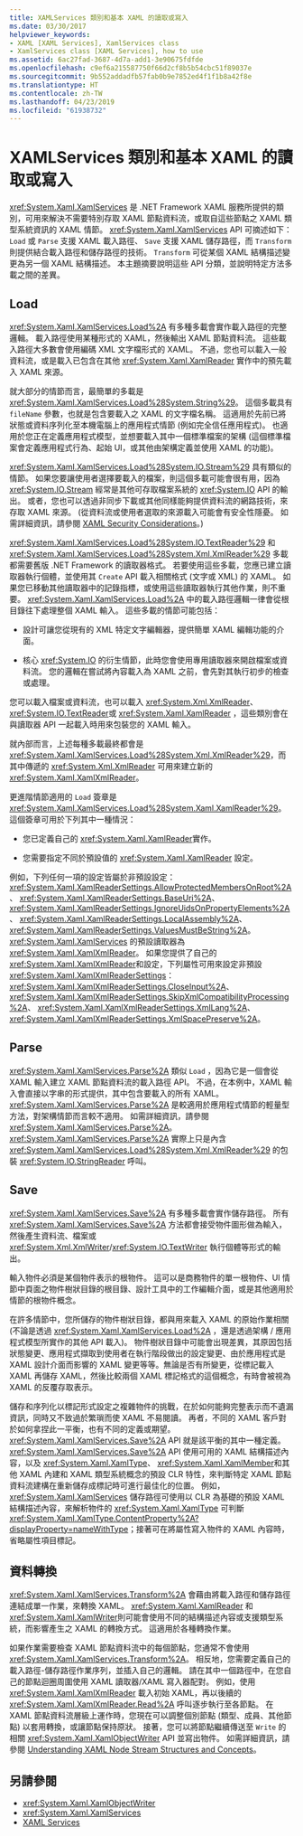 ```yaml
---
title: XAMLServices 類別和基本 XAML 的讀取或寫入
ms.date: 03/30/2017
helpviewer_keywords:
- XAML [XAML Services], XamlServices class
- XamlServices class [XAML Services], how to use
ms.assetid: 6ac27fad-3687-4d7a-add1-3e90675fdfde
ms.openlocfilehash: c9ef6a215587750f66d2cf8b5b54cbc51f89037e
ms.sourcegitcommit: 9b552addadfb57fab0b9e7852ed4f1f1b8a42f8e
ms.translationtype: HT
ms.contentlocale: zh-TW
ms.lasthandoff: 04/23/2019
ms.locfileid: "61938732"
---
```

# <a name="xamlservices-class-and-basic-xaml-reading-or-writing"></a>XAMLServices 類別和基本 XAML 的讀取或寫入
<xref:System.Xaml.XamlServices> 是 .NET Framework XAML 服務所提供的類別，可用來解決不需要特別存取 XAML 節點資料流，或取自這些節點之 XAML 類型系統資訊的 XAML 情節。 <xref:System.Xaml.XamlServices> API 可摘述如下： `Load` 或 `Parse` 支援 XAML 載入路徑、 `Save` 支援 XAML 儲存路徑，而 `Transform` 則提供結合載入路徑和儲存路徑的技術。 `Transform` 可從某個 XAML 結構描述變更為另一個 XAML 結構描述。 本主題摘要說明這些 API 分類，並說明特定方法多載之間的差異。  
  
<a name="load"></a>   
## <a name="load"></a>Load  
 <xref:System.Xaml.XamlServices.Load%2A> 有多種多載會實作載入路徑的完整邏輯。 載入路徑使用某種形式的 XAML，然後輸出 XAML 節點資料流。 這些載入路徑大多數會使用編碼 XML 文字檔形式的 XAML。 不過，您也可以載入一般資料流，或是載入已包含在其他 <xref:System.Xaml.XamlReader> 實作中的預先載入 XAML 來源。  
  
 就大部分的情節而言，最簡單的多載是 <xref:System.Xaml.XamlServices.Load%28System.String%29>。 這個多載具有 `fileName` 參數，也就是包含要載入之 XAML 的文字檔名稱。 這適用於先前已將狀態或資料序列化至本機電腦上的應用程式情節 (例如完全信任應用程式)。 也適用於您正在定義應用程式模型，並想要載入其中一個標準檔案的架構 (這個標準檔案會定義應用程式行為、起始 UI，或其他由架構定義並使用 XAML 的功能)。  
  
 <xref:System.Xaml.XamlServices.Load%28System.IO.Stream%29> 具有類似的情節。 如果您要讓使用者選擇要載入的檔案，則這個多載可能會很有用，因為 <xref:System.IO.Stream> 經常是其他可存取檔案系統的 <xref:System.IO> API 的輸出。 或者，您也可以透過非同步下載或其他同樣能夠提供資料流的網路技術，來存取 XAML 來源。 (從資料流或使用者選取的來源載入可能會有安全性隱憂。 如需詳細資訊，請參閱 [XAML Security Considerations](xaml-security-considerations.md)。)  
  
 <xref:System.Xaml.XamlServices.Load%28System.IO.TextReader%29> 和 <xref:System.Xaml.XamlServices.Load%28System.Xml.XmlReader%29> 多載都需要舊版 .NET Framework 的讀取器格式。 若要使用這些多載，您應已建立讀取器執行個體，並使用其 `Create` API 載入相關格式 (文字或 XML) 的 XAML。 如果您已移動其他讀取器中的記錄指標，或使用這些讀取器執行其他作業，則不重要。 <xref:System.Xaml.XamlServices.Load%2A> 中的載入路徑邏輯一律會從根目錄往下處理整個 XAML 輸入。 這些多載的情節可能包括：  
  
- 設計可讓您從現有的 XML 特定文字編輯器，提供簡單 XAML 編輯功能的介面。  
  
- 核心 <xref:System.IO> 的衍生情節，此時您會使用專用讀取器來開啟檔案或資料流。 您的邏輯在嘗試將內容載入為 XAML 之前，會先對其執行初步的檢查或處理。  
  
 您可以載入檔案或資料流，也可以載入 <xref:System.Xml.XmlReader>、 <xref:System.IO.TextReader>或 <xref:System.Xaml.XamlReader> ，這些類別會在與讀取器 API 一起載入時用來包裝您的 XAML 輸入。  
  
 就內部而言，上述每種多載最終都會是 <xref:System.Xaml.XamlServices.Load%28System.Xml.XmlReader%29>，而其中傳遞的 <xref:System.Xml.XmlReader> 可用來建立新的 <xref:System.Xaml.XamlXmlReader>。  
  
 更進階情節適用的 `Load` 簽章是 <xref:System.Xaml.XamlServices.Load%28System.Xaml.XamlReader%29>。 這個簽章可用於下列其中一種情況：  
  
- 您已定義自己的 <xref:System.Xaml.XamlReader>實作。  
  
- 您需要指定不同於預設值的 <xref:System.Xaml.XamlReader> 設定。  
  
 例如，下列任何一項的設定皆屬於非預設設定： <xref:System.Xaml.XamlReaderSettings.AllowProtectedMembersOnRoot%2A>、 <xref:System.Xaml.XamlReaderSettings.BaseUri%2A>、 <xref:System.Xaml.XamlReaderSettings.IgnoreUidsOnPropertyElements%2A>、 <xref:System.Xaml.XamlReaderSettings.LocalAssembly%2A>、 <xref:System.Xaml.XamlReaderSettings.ValuesMustBeString%2A>。 <xref:System.Xaml.XamlServices> 的預設讀取器為 <xref:System.Xaml.XamlXmlReader>。 如果您提供了自己的 <xref:System.Xaml.XamlXmlReader>和設定，下列屬性可用來設定非預設 <xref:System.Xaml.XamlXmlReaderSettings>： <xref:System.Xaml.XamlXmlReaderSettings.CloseInput%2A>、 <xref:System.Xaml.XamlXmlReaderSettings.SkipXmlCompatibilityProcessing%2A>、 <xref:System.Xaml.XamlXmlReaderSettings.XmlLang%2A>、 <xref:System.Xaml.XamlXmlReaderSettings.XmlSpacePreserve%2A>。  
  
<a name="parse"></a>   
## <a name="parse"></a>Parse  
 <xref:System.Xaml.XamlServices.Parse%2A> 類似 `Load` ，因為它是一個會從 XAML 輸入建立 XAML 節點資料流的載入路徑 API。 不過，在本例中，XAML 輸入會直接以字串的形式提供，其中包含要載入的所有 XAML。 <xref:System.Xaml.XamlServices.Parse%2A> 是較適用於應用程式情節的輕量型方法，對架構情節而言較不適用。 如需詳細資訊，請參閱 <xref:System.Xaml.XamlServices.Parse%2A>。 <xref:System.Xaml.XamlServices.Parse%2A> 實際上只是內含 <xref:System.Xaml.XamlServices.Load%28System.Xml.XmlReader%29> 的包裝 <xref:System.IO.StringReader> 呼叫。  
  
<a name="save"></a>   
## <a name="save"></a>Save  
 <xref:System.Xaml.XamlServices.Save%2A> 有多種多載會實作儲存路徑。 所有 <xref:System.Xaml.XamlServices.Save%2A> 方法都會接受物件圖形做為輸入，然後產生資料流、檔案或 <xref:System.Xml.XmlWriter>/<xref:System.IO.TextWriter> 執行個體等形式的輸出。  
  
 輸入物件必須是某個物件表示的根物件。 這可以是商務物件的單一根物件、UI 情節中頁面之物件樹狀目錄的根目錄、設計工具中的工作編輯介面，或是其他適用於情節的根物件概念。  
  
 在許多情節中，您所儲存的物件樹狀目錄，都與用來載入 XAML 的原始作業相關 (不論是透過 <xref:System.Xaml.XamlServices.Load%2A> ，還是透過架構 / 應用程式模型所實作的其他 API 載入)。 物件樹狀目錄中可能會出現差異，其原因包括狀態變更、應用程式擷取到使用者在執行階段做出的設定變更、由於應用程式是 XAML 設計介面而影響的 XAML 變更等等。無論是否有所變更，從標記載入 XAML 再儲存 XAML，然後比較兩個 XAML 標記格式的這個概念，有時會被視為 XAML 的反覆存取表示。  
  
 儲存和序列化以標記形式設定之複雜物件的挑戰，在於如何能夠完整表示而不遺漏資訊，同時又不致過於繁瑣而使 XAML 不易閱讀。 再者，不同的 XAML 客戶對於如何拿捏此一平衡，也有不同的定義或期望。 <xref:System.Xaml.XamlServices.Save%2A> API 就是該平衡的其中一種定義。 <xref:System.Xaml.XamlServices.Save%2A> API 使用可用的 XAML 結構描述內容，以及 <xref:System.Xaml.XamlType>、 <xref:System.Xaml.XamlMember>和其他 XAML 內建和 XAML 類型系統概念的預設 CLR 特性，來判斷特定 XAML 節點資料流建構在重新儲存成標記時可進行最佳化的位置。 例如， <xref:System.Xaml.XamlServices> 儲存路徑可使用以 CLR 為基礎的預設 XAML 結構描述內容，來解析物件的 <xref:System.Xaml.XamlType> 可判斷 <xref:System.Xaml.XamlType.ContentProperty%2A?displayProperty=nameWithType>；接著可在將屬性寫入物件的 XAML 內容時，省略屬性項目標記。  
  
<a name="transform"></a>   
## <a name="transform"></a>資料轉換  
 <xref:System.Xaml.XamlServices.Transform%2A> 會藉由將載入路徑和儲存路徑連結成單一作業，來轉換 XAML。 <xref:System.Xaml.XamlReader> 和 <xref:System.Xaml.XamlWriter>則可能會使用不同的結構描述內容或支援類型系統，而影響產生之 XAML 的轉換方式。 這適用於各種轉換作業。  
  
 如果作業需要檢查 XAML 節點資料流中的每個節點，您通常不會使用 <xref:System.Xaml.XamlServices.Transform%2A>。 相反地，您需要定義自己的載入路徑-儲存路徑作業序列，並插入自己的邏輯。 請在其中一個路徑中，在您自己的節點迴圈周圍使用 XAML 讀取器/XAML 寫入器配對。 例如，使用 <xref:System.Xaml.XamlXmlReader> 載入初始 XAML，再以後續的 <xref:System.Xaml.XamlXmlReader.Read%2A> 呼叫逐步執行至各節點。 在 XAML 節點資料流層級上運作時，您現在可以調整個別節點 (類型、成員、其他節點) 以套用轉換，或讓節點保持原狀。 接著，您可以將節點繼續傳送至 `Write` 的相關 <xref:System.Xaml.XamlObjectWriter> API 並寫出物件。 如需詳細資訊，請參閱 [Understanding XAML Node Stream Structures and Concepts](understanding-xaml-node-stream-structures-and-concepts.md)。  
  
## <a name="see-also"></a>另請參閱

- <xref:System.Xaml.XamlObjectWriter>
- <xref:System.Xaml.XamlServices>
- [XAML Services](index.md)
